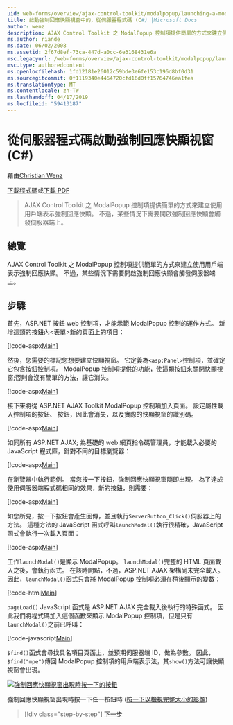 ```yaml
---
uid: web-forms/overview/ajax-control-toolkit/modalpopup/launching-a-modal-popup-window-from-server-code-cs
title: 啟動強制回應快顯視窗中的，從伺服器程式碼 (C#) |Microsoft Docs
author: wenz
description: AJAX Control Toolkit 之 ModalPopup 控制項提供簡單的方式來建立使用用戶端表示強制回應快顯。 不過有些情況下會需要該 t...
ms.author: riande
ms.date: 06/02/2008
ms.assetid: 2f67d8ef-73ca-447d-a0cc-6e3168431e6a
msc.legacyurl: /web-forms/overview/ajax-control-toolkit/modalpopup/launching-a-modal-popup-window-from-server-code-cs
msc.type: authoredcontent
ms.openlocfilehash: 1fd12181e26012c59bde3e6fe153c196d8bf0d31
ms.sourcegitcommit: 0f1119340e4464720cfd16d0ff15764746ea1fea
ms.translationtype: MT
ms.contentlocale: zh-TW
ms.lasthandoff: 04/17/2019
ms.locfileid: "59413187"
---
```

# <a name="launching-a-modal-popup-window-from-server-code-c"></a>從伺服器程式碼啟動強制回應快顯視窗 (C#)

藉由[Christian Wenz](https://github.com/wenz)

[下載程式碼](http://download.microsoft.com/download/2/4/0/24052038-f942-4336-905b-b60ae56f0dd5/ModalPopup1.cs.zip)或[下載 PDF](http://download.microsoft.com/download/b/6/a/b6ae89ee-df69-4c87-9bfb-ad1eb2b23373/modalpopup1CS.pdf)

> AJAX Control Toolkit 之 ModalPopup 控制項提供簡單的方式來建立使用用戶端表示強制回應快顯。 不過，某些情況下需要開啟強制回應快顯會觸發伺服器端上。


## <a name="overview"></a>總覽

AJAX Control Toolkit 之 ModalPopup 控制項提供簡單的方式來建立使用用戶端表示強制回應快顯。 不過，某些情況下需要開啟強制回應快顯會觸發伺服器端上。

## <a name="steps"></a>步驟

首先，ASP.NET 按鈕 web 控制項，才能示範 ModalPopup 控制的運作方式。 新增這類的按鈕內&lt;表單&gt;新的頁面上的項目：

[!code-aspx[Main](launching-a-modal-popup-window-from-server-code-cs/samples/sample1.aspx)]

然後，您需要的標記您想要建立快顯視窗。 它定義為`<asp:Panel>`控制項，並確定它包含按鈕控制項。 ModalPopup 控制項提供的功能，使這類按鈕來關閉快顯視窗;否則會沒有簡單的方法，讓它消失。

[!code-aspx[Main](launching-a-modal-popup-window-from-server-code-cs/samples/sample2.aspx)]

接下來將從 ASP.NET AJAX Toolkit ModalPopup 控制項加入頁面。 設定屬性載入控制項的按鈕、 按鈕，因此會消失，以及實際的快顯視窗的識別碼。

[!code-aspx[Main](launching-a-modal-popup-window-from-server-code-cs/samples/sample3.aspx)]

如同所有 ASP.NET AJAX; 為基礎的 web 網頁指令碼管理員，才能載入必要的 JavaScript 程式庫，針對不同的目標瀏覽器：

[!code-aspx[Main](launching-a-modal-popup-window-from-server-code-cs/samples/sample4.aspx)]

在瀏覽器中執行範例。 當您按一下按鈕，強制回應快顯視窗隨即出現。 為了達成使用伺服器端程式碼相同的效果，新的按鈕，則需要：

[!code-aspx[Main](launching-a-modal-popup-window-from-server-code-cs/samples/sample5.aspx)]

如您所見，按一下按鈕會產生回傳，並且執行`ServerButton_Click()`伺服器上的方法。 這種方法的 JavaScript 函式呼叫`launchModal()`執行很精確，JavaScript 函式會執行一次載入頁面：

[!code-aspx[Main](launching-a-modal-popup-window-from-server-code-cs/samples/sample6.aspx)]

工作`launchModal()`是顯示 ModalPopup。 `launchModal()`完整的 HTML 頁面載入之後，會執行函式。 在該時間點，不過，ASP.NET AJAX 架構尚未完全載入。 因此，`launchModal()`函式只會將 ModalPopup 控制項必須在稍後顯示的變數：

[!code-html[Main](launching-a-modal-popup-window-from-server-code-cs/samples/sample7.html)]

`pageLoad()` JavaScript 函式是 ASP.NET AJAX 完全載入後執行的特殊函式。 因此我們將程式碼加入這個函數來顯示 ModalPopup 控制項，但是只有`launchModal()`之前已呼叫：

[!code-javascript[Main](launching-a-modal-popup-window-from-server-code-cs/samples/sample8.js)]

`$find()`函式會尋找具名項目頁面上，並預期伺服器端 ID，做為參數。 因此，`$find("mpe")`傳回 ModalPopup 控制項的用戶端表示法，其`show()`方法可讓快顯視窗會出現。


[![強制回應快顯視窗出現時按一下的按鈕](launching-a-modal-popup-window-from-server-code-cs/_static/image2.png)](launching-a-modal-popup-window-from-server-code-cs/_static/image1.png)

強制回應快顯視窗出現時按一下任一按鈕時 ([按一下以檢視完整大小的影像](launching-a-modal-popup-window-from-server-code-cs/_static/image3.png))

> [!div class="step-by-step"]
> [下一步](using-modalpopup-with-a-repeater-control-cs.md)
